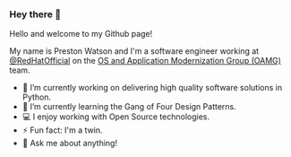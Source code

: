 ### Hey there 👋

Hello and welcome to my Github page! 

My name is Preston Watson and I'm a software engineer working at [@RedHatOfficial](https://redhat.com) on the [OS and Application Modernization Group (OAMG)](https://github.com/oamg) team. 

- 🔭 I’m currently working on delivering high quality software solutions in Python.
- 🌱 I’m currently learning the Gang of Four Design Patterns.
- :computer: I enjoy working with Open Source technologies.
- ⚡ Fun fact: I'm a twin. 
- 💬 Ask me about anything!
